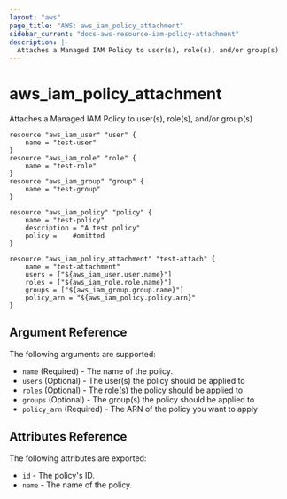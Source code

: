```yaml
---
layout: "aws"
page_title: "AWS: aws_iam_policy_attachment"
sidebar_current: "docs-aws-resource-iam-policy-attachment"
description: |-
  Attaches a Managed IAM Policy to user(s), role(s), and/or group(s)
---
```


# aws\_iam\_policy\_attachment

Attaches a Managed IAM Policy to user(s), role(s), and/or group(s)

```
resource "aws_iam_user" "user" {
    name = "test-user"
}
resource "aws_iam_role" "role" {
    name = "test-role"
}
resource "aws_iam_group" "group" {
    name = "test-group"
}

resource "aws_iam_policy" "policy" {
    name = "test-policy"
    description = "A test policy"
    policy = 	#omitted
}

resource "aws_iam_policy_attachment" "test-attach" {
    name = "test-attachment"
    users = ["${aws_iam_user.user.name}"]
    roles = ["${aws_iam_role.role.name}"]
    groups = ["${aws_iam_group.group.name}"]
    policy_arn = "${aws_iam_policy.policy.arn}"
}
```

## Argument Reference

The following arguments are supported:

* `name` 		(Required) - The name of the policy.
* `users`		(Optional) - The user(s) the policy should be applied to
* `roles`		(Optional) - The role(s) the policy should be applied to
* `groups`		(Optional) - The group(s) the policy should be applied to
* `policy_arn`	(Required) - The ARN of the policy you want to apply

## Attributes Reference

The following attributes are exported:

* `id` - The policy's ID.
* `name` - The name of the policy.
